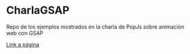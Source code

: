 # CharlaGSAP

Repo de los ejemplos mostrados en la charla de PopJs sobre animación web con GSAP

[Link a página](https://ChrisVelasco0312.github.io/CharlaGSAP/)

